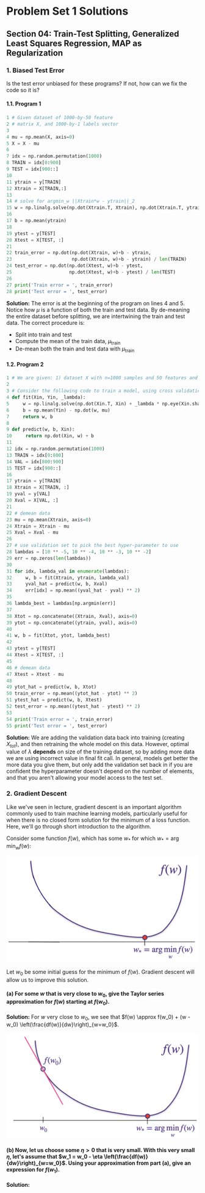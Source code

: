 # Problem Set 1 Solutions

## Section 04: Train-Test Splitting, Generalized Least Squares Regression, MAP as Regularization

### 1. Biased Test Error
Is the test error unbiased for these programs? If not, how can we fix the code so it is?

#### 1.1. Program 1
```python
1 # Given dataset of 1000-by-50 feature
2 # matrix X, and 1000-by-1 labels vector
3
4 mu = np.mean(X, axis=0)
5 X = X - mu
6
7 idx = np.random.permutation(1000)
8 TRAIN = idx[0:900]
9 TEST = idx[900::]
10
11 ytrain = y[TRAIN]
12 Xtrain = X[TRAIN,:]
13
14 # solve for argmin_w ||Xtrain*w - ytrain||_2
15 w = np.linalg.solve(np.dot(Xtrain.T, Xtrain), np.dot(Xtrain.T, ytrain))
16
17 b = np.mean(ytrain)
18
19 ytest = y[TEST]
20 Xtest = X[TEST, :]
21
22 train_error = np.dot(np.dot(Xtrain, w)+b - ytrain,
23                      np.dot(Xtrain, w)+b - ytrain) / len(TRAIN)
24 test_error = np.dot(np.dot(Xtest, w)+b - ytest,
25                     np.dot(Xtest, w)+b - ytest) / len(TEST)
26
27 print('Train error = ', train_error)
28 print('Test error = ', test_error)
```

**Solution:**
The error is at the beginning of the program on lines 4 and 5. Notice how $`\mu`$ is a function of both the train and test data. By de-meaning the entire dataset before splitting, we are intertwining the train and test data. The correct procedure is:
*   Split into train and test
*   Compute the mean of the train data, $`\mu_{\text{train}}`$
*   De-mean both the train and test data with $`\mu_{\text{train}}`$

#### 1.2. Program 2
```python
1 # We are given: 1) dataset X with n=1000 samples and 50 features and 2) a vector y of length 1000 with labels.
2
3 # Consider the following code to train a model, using cross validation to perform hyperparameter tuning.
4 def fit(Xin, Yin, _lambda):
5     w = np.linalg.solve(np.dot(Xin.T, Xin) + _lambda * np.eye(Xin.shape[1]), np.dot(Xin.T, Yin))
6     b = np.mean(Yin) - np.dot(w, mu)
7     return w, b
8
9 def predict(w, b, Xin):
10     return np.dot(Xin, w) + b
11
12 idx = np.random.permutation(1000)
13 TRAIN = idx[0:800]
14 VAL = idx[800:900]
15 TEST = idx[900::]
16
17 ytrain = y[TRAIN]
18 Xtrain = X[TRAIN, :]
19 yval = y[VAL]
20 Xval = X[VAL, :]
21
22 # demean data
23 mu = np.mean(Xtrain, axis=0)
24 Xtrain = Xtrain - mu
25 Xval = Xval - mu
26
27 # use validation set to pick the best hyper-parameter to use
28 lambdas = [10 ** -5, 10 ** -4, 10 ** -3, 10 ** -2]
29 err = np.zeros(len(lambdas))
30
31 for idx, lambda_val in enumerate(lambdas):
32     w, b = fit(Xtrain, ytrain, lambda_val)
33     yval_hat = predict(w, b, Xval)
34     err[idx] = np.mean((yval_hat - yval) ** 2)
35
36 lambda_best = lambdas[np.argmin(err)]
37
38 Xtot = np.concatenate((Xtrain, Xval), axis=0)
39 ytot = np.concatenate((ytrain, yval), axis=0)
40
41 w, b = fit(Xtot, ytot, lambda_best)
42
43 ytest = y[TEST]
44 Xtest = X[TEST, :]
45
46 # demean data
47 Xtest = Xtest - mu
48
49 ytot_hat = predict(w, b, Xtot)
50 train_error = np.mean((ytot_hat - ytot) ** 2)
51 ytest_hat = predict(w, b, Xtest)
52 test_error = np.mean((ytest_hat - ytest) ** 2)
53
54 print('Train error = ', train_error)
55 print('Test error = ', test_error)
```

**Solution:**
We are adding the validation data back into training (creating $`X_{tot}`$), and then retraining the whole model on this data. However, optimal value of $`\lambda`$ **depends** on size of the training dataset, so by adding more data we are using incorrect value in final fit call. In general, models get better the more data you give them, but only add the validation set back in if you are confident the hyperparameter doesn't depend on the number of elements, and that you aren't allowing your model access to the test set.

### 2. Gradient Descent

Like we've seen in lecture, gradient descent is an important algorithm commonly used to train machine learning models, particularly useful for when there is no closed form solution for the minimum of a loss function. Here, we'll go through short introduction to the algorithm.

Consider some function $`f(w)`$, which has some $`w_*`$ for which $`w_* = \text{arg min}_w f(w)`$:

![Gradient Descent](./q2_gradient_descent.png)

Let $`w_0`$ be some initial guess for the minimum of $`f(w)`$. Gradient descent will allow us to improve this solution.

#### (a) For some $`w`$ that is very close to $`w_0`$, give the Taylor series approximation for $`f(w)`$ starting at $`f(w_0)`$.

**Solution:**
For $`w`$ very close to $`w_0`$, we see that $`f(w) \approx f(w_0) + (w - w_0) \left(\frac{df(w)}{dw}\right)_{w=w_0}`$.

![Solution](./q2_solution.png)

#### (b) Now, let us choose some $`\eta > 0`$ that is very small. With this very small $`\eta`$, let's assume that $`w_1 = w_0 - \eta \left(\frac{df(w)}{dw}\right)_{w=w_0}`$. Using your approximation from part (a), give an expression for $`f(w_1)`$.

**Solution:**

